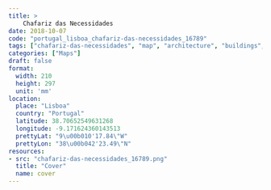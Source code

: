 ```yaml
---
title: > 
    Chafariz das Necessidades
date: 2018-10-07
code: "portugal_lisboa_chafariz-das-necessidades_16789"
tags: ["chafariz-das-necessidades", "map", "architecture", "buildings", "Lisboa", "Portugal"]
categories: ["Maps"]
draft: false
format:
  width: 210
  height: 297
  unit: 'mm'
location:
  place: "Lisboa"
  country: "Portugal"
  latitude: 38.70652549631268
  longitude: -9.171624360143513
  prettyLat: "9\u00b010'17.84\"W"
  prettyLon: "38\u00b042'23.49\"N"
resources:
- src: "chafariz-das-necessidades_16789.png"
  title: "Cover"
  name: cover
---
```

